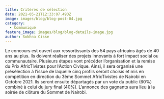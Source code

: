 ```yaml
---
title: Critères de sélection
date: 2021-05-21T12:33:07.493Z
image: images/blog/blog-post-04.jpg
category:
  - Communiqué
feature_image: images/blog/blog-details-image.jpg
author: Sokhna Cisse
---
```

Le concours est ouvert aux ressortissants des 54 pays africains âgés de 40 ans au plus. Ils doivent réaliser des projets innovants à fort impact social ou communautaire. Plusieurs étapes vont précéder l’organisation et la remise du Prix AfricTivistes pour l’Action Civique. Ainsi, il sera organisé une présélection à l’issue de laquelle cinq profils seront choisis et mis en compétition en direction du 3ème Sommet AfricTivistes de Nairobi en Octobre 2021. Ils seront ensuite départagés par un vote du public (60%) combiné à celui du jury final (40%). L’annonce des gagnants aura lieu à la soirée de clôture du Sommet de Nairobi.